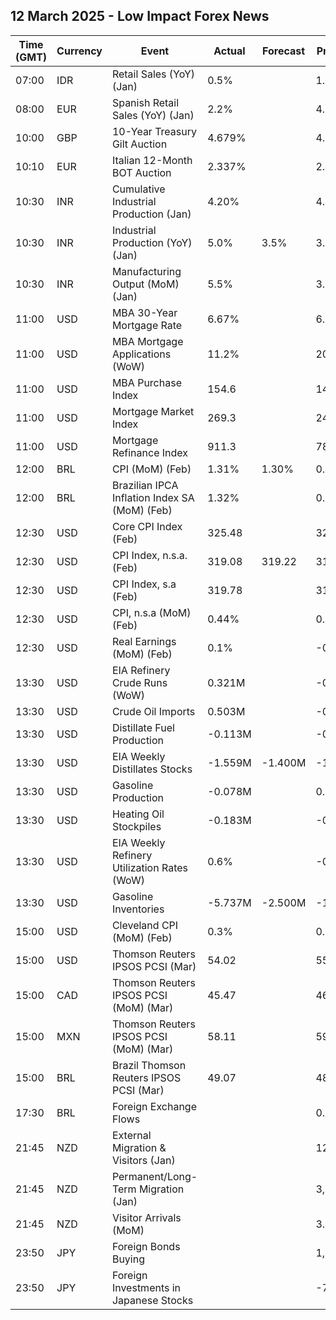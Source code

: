 ## 12 March 2025 - Low Impact Forex News

| Time (GMT) | Currency | Event | Actual | Forecast | Previous |
|------|----------|-------|--------|----------|----------|
| 07:00 | IDR | Retail Sales (YoY) (Jan) | 0.5% |  | 1.8% |
| 08:00 | EUR | Spanish Retail Sales (YoY) (Jan) | 2.2% |  | 4.0% |
| 10:00 | GBP | 10-Year Treasury Gilt Auction | 4.679% |  | 4.808% |
| 10:10 | EUR | Italian 12-Month BOT Auction | 2.337% |  | 2.323% |
| 10:30 | INR | Cumulative Industrial Production (Jan) | 4.20% |  | 4.00% |
| 10:30 | INR | Industrial Production (YoY) (Jan) | 5.0% | 3.5% | 3.5% |
| 10:30 | INR | Manufacturing Output (MoM) (Jan) | 5.5% |  | 3.4% |
| 11:00 | USD | MBA 30-Year Mortgage Rate | 6.67% |  | 6.73% |
| 11:00 | USD | MBA Mortgage Applications (WoW) | 11.2% |  | 20.4% |
| 11:00 | USD | MBA Purchase Index | 154.6 |  | 144.5 |
| 11:00 | USD | Mortgage Market Index | 269.3 |  | 242.2 |
| 11:00 | USD | Mortgage Refinance Index | 911.3 |  | 784.2 |
| 12:00 | BRL | CPI (MoM) (Feb) | 1.31% | 1.30% | 0.16% |
| 12:00 | BRL | Brazilian IPCA Inflation Index SA (MoM) (Feb) | 1.32% |  | 0.06% |
| 12:30 | USD | Core CPI Index (Feb) | 325.48 |  | 324.74 |
| 12:30 | USD | CPI Index, n.s.a. (Feb) | 319.08 | 319.22 | 317.67 |
| 12:30 | USD | CPI Index, s.a (Feb) | 319.78 |  | 319.09 |
| 12:30 | USD | CPI, n.s.a (MoM) (Feb) | 0.44% |  | 0.65% |
| 12:30 | USD | Real Earnings (MoM) (Feb) | 0.1% |  | -0.3% |
| 13:30 | USD | EIA Refinery Crude Runs (WoW) | 0.321M |  | -0.346M |
| 13:30 | USD | Crude Oil Imports | 0.503M |  | -0.054M |
| 13:30 | USD | Distillate Fuel Production | -0.113M |  | -0.587M |
| 13:30 | USD | EIA Weekly Distillates Stocks | -1.559M | -1.400M | -1.318M |
| 13:30 | USD | Gasoline Production | -0.078M |  | 0.464M |
| 13:30 | USD | Heating Oil Stockpiles | -0.183M |  | -0.067M |
| 13:30 | USD | EIA Weekly Refinery Utilization Rates (WoW) | 0.6% |  | -0.6% |
| 13:30 | USD | Gasoline Inventories | -5.737M | -2.500M | -1.433M |
| 15:00 | USD | Cleveland CPI (MoM) (Feb) | 0.3% |  | 0.3% |
| 15:00 | USD | Thomson Reuters IPSOS PCSI (Mar) | 54.02 |  | 55.34 |
| 15:00 | CAD | Thomson Reuters IPSOS PCSI (MoM) (Mar) | 45.47 |  | 46.09 |
| 15:00 | MXN | Thomson Reuters IPSOS PCSI (MoM) (Mar) | 58.11 |  | 59.65 |
| 15:00 | BRL | Brazil Thomson Reuters IPSOS PCSI (Mar) | 49.07 |  | 48.95 |
| 17:30 | BRL | Foreign Exchange Flows |  |  | 0.410B |
| 21:45 | NZD | External Migration & Visitors (Jan) |  |  | 12.20% |
| 21:45 | NZD | Permanent/Long-Term Migration (Jan) |  |  | 3,810 |
| 21:45 | NZD | Visitor Arrivals (MoM) |  |  | 3.5% |
| 23:50 | JPY | Foreign Bonds Buying |  |  | 1,514.2B |
| 23:50 | JPY | Foreign Investments in Japanese Stocks |  |  | -708.3B |
